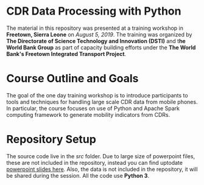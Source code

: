 # CDR Data Processing with Python

The material in this repository was presented at a training workshop in **Freetown, Sierra Leone** on *August 5, 2019*. The training was organized by **The Directorate of Science Technology and Innovation (DSTI)** and t**he World Bank Group** as part of capacity building efforts under the **The World Bank's Freetown Integrated Transport Project**.

# Course Outline and Goals
The goal of the one day training workshop is to introduce participants to tools and techniques for handling large scale CDR data from mobile phones. In particular, the course focuses on use of Python and Apache Spark computing framework to generate mobility indicators from CDRs.


# Repository Setup
The source code live in the *src* folder. Due to large size of powerpoint files, these are not included in the repository, instead you can find uptodate [powerpoint slides here](https://drive.google.com/drive/folders/1nq07zZly_TXXMu3i7bUIWBwoxxNiuhei?usp=sharing). Also, the data is not included in the repository, it will be shared during the session. All the code use **Python 3**.



